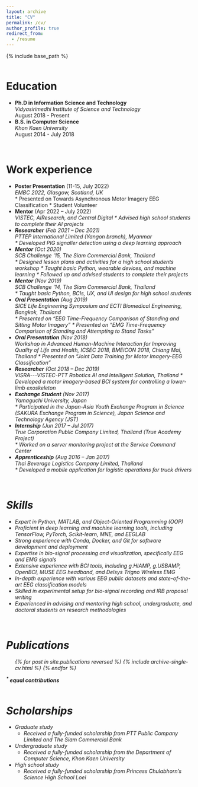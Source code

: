 ```yaml
---
layout: archive
title: "CV"
permalink: /cv/
author_profile: true
redirect_from:
  - /resume
---
```

{% include base_path %}

<style type="text/css">
 p { margin:0 } 
</style>

<br>

Education
=========

* **Ph.D in Information Science and Technology**
  <p><i>Vidyasirimedhi Institute of Science and Technology</i></p>
  <p>August 2018 - Present</p>

* **B.S. in Computer Science**
  <p><i>Khon Kaen University</i></p>
  <p>August 2014 - July 2018</p>

<br>

Work experience
===============

* **Poster Presentation** (11-15, July 2022)
  <p><i>EMBC 2022, Glasgow, Scotland, UK</i></p>
  * Presented on Towards Asynchronous Motor Imagery EEG Classification
  * Student Volunteer
* **Mentor** (Apr 2022 – July 2022)
  <p><i>VISTEC, AIResearch, and Central Digital
  * Advised high school students to complete their AI projects
* **Researcher** (Feb 2021 – Dec 2021)
  <p><i>PTTEP International Limited (Yangon branch), Myanmar</i></p>
  * Developed PIG signaller detection using a deep learning approach
* **Mentor** (Oct 2020)
  <p><i>SCB Challenge '15, The Siam Commercial Bank, Thailand</i></p>
  * Designed lesson plans and activities for a high school students workshop
  * Taught basic Python, wearable devices, and machine learning
  * Followed up and advised students to complete their projects
* **Mentor** (Nov 2019)
  <p><i>SCB Challenge '14, The Siam Commercial Bank, Thailand</i></p>
  * Taught basic Python, BCIs, UX, and UI design for high school students
* **Oral Presentation** (Aug 2019)
  <p><i>SICE Life Engineering Symposium and ECTI Biomedical Engineering, Bangkok, Thailand</i></p>
  * Presented on “EEG Time-Frequency Comparison of Standing and Sitting Motor Imagery”
  * Presented on “EMG Time-Frequency Comparison of Standing and Attempting to Stand Tasks”
* **Oral Presentation** (Nov 2018)
  <p><i>Workshop in Advanced Human-Machine Interaction for Improving Quality of Life and Health, ICSEC 2018, BMEiCON 2018, Chiang Mai, Thailand
  * Presented on “Joint Data Training for Motor Imagery-EEG Classification”
* **Researcher** (Oct 2018 – Dec 2019)
  <p><i>VISRA---VISTEC-PTT Robotics AI and Intelligent Solution, Thailand
  * Developed a motor imagery-based BCI system for controlling a lower-limb exoskeleton
* **Exchange Student** (Nov 2017)
  <p><i>Yamaguchi University, Japan</i></p>
  * Participated in the Japan-Asia Youth Exchange Program in Science (SAKURA Exchange Program in Science), Japan Science and Technology Agency (JST)
* **Internship** (Jun 2017 – Jul 2017)
  <p><i>True Corporation Public Company Limited, Thailand (True Academy Project)</i></p>
  * Worked on a server monitoring project at the Service Command Center
* **Apprenticeship** (Aug 2016 – Jan 2017)
  <p><i>Thai Beverage Logistics Company Limited, Thailand</i></p>
  * Developed a mobile application for logistic operations for truck drivers

<br>

Skills
======

* Expert in Python, MATLAB, and Object-Oriented Programming (OOP)
* Proficient in deep learning and machine learning tools, including TensorFlow, PyTorch, Scikit-learn, MNE, and EEGLAB
* Strong experience with Conda, Docker, and Git for software development and deployment
* Expertise in bio-signal processing and visualization, specifically EEG and EMG signals
* Extensive experience with BCI tools, including g.HIAMP, g.USBAMP, OpenBCI, MUSE EEG headband, and Delsys Trigno Wireless EMG
* In-depth experience with various EEG public datasets and state-of-the-art EEG classification models
* Skilled in experimental setup for bio-signal recording and IRB proposal writing
* Experienced in advising and mentoring high school, undergraduate, and doctoral students on research methodologies

<br>

Publications
============

<ul>{% for post in site.publications reversed %}
    {% include archive-single-cv.html %}
  {% endfor %}</ul>

<p><b><sup>*</sup> equal contributions</b></p>

<br>

Scholarships
============

* Graduate study
  - Received a fully-funded scholarship from PTT Public Company Limited and The Siam Commercial Bank
* Undergraduate study
  - Received a fully-funded scholarship from the Department of Computer Science, Khon Kaen University
* High school study
  - Received a fully-funded scholarship from Princess Chulabhorn’s Science High School Loei

<!-- Talks
======
  <ul>{% for post in site.talks reversed %}
    {% include archive-single-talk-cv.html  %}
  {% endfor %}</ul> -->

<!-- Teaching
======
  <ul>{% for post in site.teaching reversed %}
    {% include archive-single-cv.html %}
  {% endfor %}</ul> -->

<!-- Service and leadership
======================

* Currently signed in to 43 different slack teams -->
